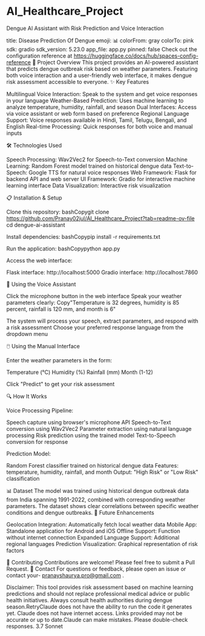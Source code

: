 # AI_Healthcare_Project

Dengue AI Assistant with Risk Prediction and Voice Interaction

title: Disease Prediction Of Dengue
emoji: 📊
colorFrom: gray
colorTo: pink
sdk: gradio
sdk_version: 5.23.0
app_file: app.py
pinned: false
Check out the configuration reference at https://huggingface.co/docs/hub/spaces-config-reference
🦟 Project Overview
This project provides an AI-powered assistant that predicts dengue outbreak risk based on weather parameters. Featuring both voice interaction and a user-friendly web interface, it makes dengue risk assessment accessible to everyone.
✨ Key Features

Multilingual Voice Interaction: Speak to the system and get voice responses in your language
Weather-Based Prediction: Uses machine learning to analyze temperature, humidity, rainfall, and season
Dual Interfaces: Access via voice assistant or web form based on preference
Regional Language Support: Voice responses available in Hindi, Tamil, Telugu, Bengali, and English
Real-time Processing: Quick responses for both voice and manual inputs

🛠️ Technologies Used

Speech Processing: Wav2Vec2 for Speech-to-Text conversion
Machine Learning: Random Forest model trained on historical dengue data
Text-to-Speech: Google TTS for natural voice responses
Web Framework: Flask for backend API and web server
UI Framework: Gradio for interactive machine learning interface
Data Visualization: Interactive risk visualization

📋 Installation & Setup

Clone this repository:
bashCopygit clone https://github.com/Pranay02jul/AI_Healthcare_Project?tab=readme-ov-file
cd dengue-ai-assistant

Install dependencies:
bashCopypip install -r requirements.txt

Run the application:
bashCopypython app.py

Access the web interface:

Flask interface: http://localhost:5000
Gradio interface: http://localhost:7860



🎤 Using the Voice Assistant

Click the microphone button in the web interface
Speak your weather parameters clearly:
Copy"Temperature is 32 degrees, humidity is 85 percent, rainfall is 120 mm, and month is 6"

The system will process your speech, extract parameters, and respond with a risk assessment
Choose your preferred response language from the dropdown menu

🖱️ Using the Manual Interface

Enter the weather parameters in the form:

Temperature (°C)
Humidity (%)
Rainfall (mm)
Month (1-12)


Click "Predict" to get your risk assessment

🔍 How It Works

Voice Processing Pipeline:

Speech capture using browser's microphone API
Speech-to-Text conversion using Wav2Vec2
Parameter extraction using natural language processing
Risk prediction using the trained model
Text-to-Speech conversion for response


Prediction Model:

Random Forest classifier trained on historical dengue data
Features: temperature, humidity, rainfall, and month
Output: "High Risk" or "Low Risk" classification



📊 Dataset
The model was trained using historical dengue outbreak data from India spanning 1991-2022, combined with corresponding weather parameters. The dataset shows clear correlations between specific weather conditions and dengue outbreaks.
🔮 Future Enhancements

Geolocation Integration: Automatically fetch local weather data
Mobile App: Standalone application for Android and iOS
Offline Support: Function without internet connection
Expanded Language Support: Additional regional languages
Prediction Visualization: Graphical representation of risk factors

🤝 Contributing
Contributions are welcome! Please feel free to submit a Pull Request.
📧 Contact
For questions or feedback, please open an issue or contact your- pranayshaurya.pro@gmail.com .

Disclaimer: This tool provides risk assessment based on machine learning predictions and should not replace professional medical advice or public health initiatives. Always consult health authorities during dengue season.RetryClaude does not have the ability to run the code it generates yet. Claude does not have internet access. Links provided may not be accurate or up to date.Claude can make mistakes. Please double-check responses. 3.7 Sonnet
